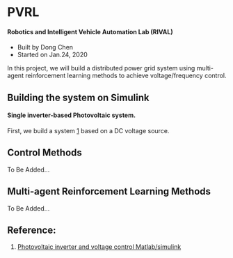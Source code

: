 # PVRL

#### Robotics and Intelligent Vehicle Automation Lab (RIVAL)
- Built by Dong Chen
- Started on Jan.24, 2020

In this project, we will build a distributed power grid system using multi-agent reinforcement learning methods to achieve voltage/frequency control.

## Building the system on Simulink

#### Single inverter-based Photovoltaic system.

First, we build a system [1](https://www.youtube.com/watch?v=A9FhgHS1JsE) based on a DC voltage source. 

## Control Methods

To Be Added...

## Multi-agent Reinforcement Learning Methods

To Be Added...


## Reference:

1. [Photovoltaic inverter and voltage control Matlab/simulink](https://www.youtube.com/watch?v=A9FhgHS1JsE)
